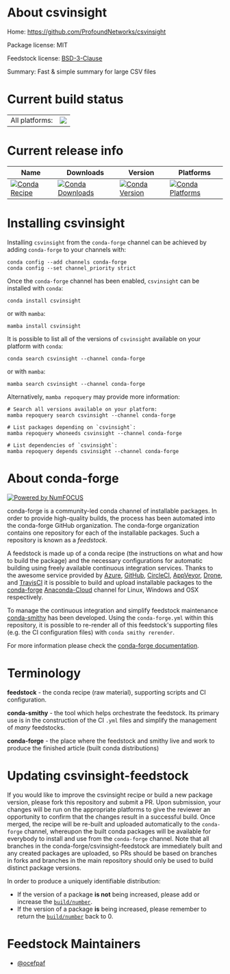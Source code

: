 About csvinsight
================

Home: https://github.com/ProfoundNetworks/csvinsight

Package license: MIT

Feedstock license: [BSD-3-Clause](https://github.com/conda-forge/csvinsight-feedstock/blob/main/LICENSE.txt)

Summary: Fast & simple summary for large CSV files

Current build status
====================


<table><tr><td>All platforms:</td>
    <td>
      <a href="https://dev.azure.com/conda-forge/feedstock-builds/_build/latest?definitionId=17559&branchName=main">
        <img src="https://dev.azure.com/conda-forge/feedstock-builds/_apis/build/status/csvinsight-feedstock?branchName=main">
      </a>
    </td>
  </tr>
</table>

Current release info
====================

| Name | Downloads | Version | Platforms |
| --- | --- | --- | --- |
| [![Conda Recipe](https://img.shields.io/badge/recipe-csvinsight-green.svg)](https://anaconda.org/conda-forge/csvinsight) | [![Conda Downloads](https://img.shields.io/conda/dn/conda-forge/csvinsight.svg)](https://anaconda.org/conda-forge/csvinsight) | [![Conda Version](https://img.shields.io/conda/vn/conda-forge/csvinsight.svg)](https://anaconda.org/conda-forge/csvinsight) | [![Conda Platforms](https://img.shields.io/conda/pn/conda-forge/csvinsight.svg)](https://anaconda.org/conda-forge/csvinsight) |

Installing csvinsight
=====================

Installing `csvinsight` from the `conda-forge` channel can be achieved by adding `conda-forge` to your channels with:

```
conda config --add channels conda-forge
conda config --set channel_priority strict
```

Once the `conda-forge` channel has been enabled, `csvinsight` can be installed with `conda`:

```
conda install csvinsight
```

or with `mamba`:

```
mamba install csvinsight
```

It is possible to list all of the versions of `csvinsight` available on your platform with `conda`:

```
conda search csvinsight --channel conda-forge
```

or with `mamba`:

```
mamba search csvinsight --channel conda-forge
```

Alternatively, `mamba repoquery` may provide more information:

```
# Search all versions available on your platform:
mamba repoquery search csvinsight --channel conda-forge

# List packages depending on `csvinsight`:
mamba repoquery whoneeds csvinsight --channel conda-forge

# List dependencies of `csvinsight`:
mamba repoquery depends csvinsight --channel conda-forge
```


About conda-forge
=================

[![Powered by
NumFOCUS](https://img.shields.io/badge/powered%20by-NumFOCUS-orange.svg?style=flat&colorA=E1523D&colorB=007D8A)](https://numfocus.org)

conda-forge is a community-led conda channel of installable packages.
In order to provide high-quality builds, the process has been automated into the
conda-forge GitHub organization. The conda-forge organization contains one repository
for each of the installable packages. Such a repository is known as a *feedstock*.

A feedstock is made up of a conda recipe (the instructions on what and how to build
the package) and the necessary configurations for automatic building using freely
available continuous integration services. Thanks to the awesome service provided by
[Azure](https://azure.microsoft.com/en-us/services/devops/), [GitHub](https://github.com/),
[CircleCI](https://circleci.com/), [AppVeyor](https://www.appveyor.com/),
[Drone](https://cloud.drone.io/welcome), and [TravisCI](https://travis-ci.com/)
it is possible to build and upload installable packages to the
[conda-forge](https://anaconda.org/conda-forge) [Anaconda-Cloud](https://anaconda.org/)
channel for Linux, Windows and OSX respectively.

To manage the continuous integration and simplify feedstock maintenance
[conda-smithy](https://github.com/conda-forge/conda-smithy) has been developed.
Using the ``conda-forge.yml`` within this repository, it is possible to re-render all of
this feedstock's supporting files (e.g. the CI configuration files) with ``conda smithy rerender``.

For more information please check the [conda-forge documentation](https://conda-forge.org/docs/).

Terminology
===========

**feedstock** - the conda recipe (raw material), supporting scripts and CI configuration.

**conda-smithy** - the tool which helps orchestrate the feedstock.
                   Its primary use is in the construction of the CI ``.yml`` files
                   and simplify the management of *many* feedstocks.

**conda-forge** - the place where the feedstock and smithy live and work to
                  produce the finished article (built conda distributions)


Updating csvinsight-feedstock
=============================

If you would like to improve the csvinsight recipe or build a new
package version, please fork this repository and submit a PR. Upon submission,
your changes will be run on the appropriate platforms to give the reviewer an
opportunity to confirm that the changes result in a successful build. Once
merged, the recipe will be re-built and uploaded automatically to the
`conda-forge` channel, whereupon the built conda packages will be available for
everybody to install and use from the `conda-forge` channel.
Note that all branches in the conda-forge/csvinsight-feedstock are
immediately built and any created packages are uploaded, so PRs should be based
on branches in forks and branches in the main repository should only be used to
build distinct package versions.

In order to produce a uniquely identifiable distribution:
 * If the version of a package **is not** being increased, please add or increase
   the [``build/number``](https://docs.conda.io/projects/conda-build/en/latest/resources/define-metadata.html#build-number-and-string).
 * If the version of a package **is** being increased, please remember to return
   the [``build/number``](https://docs.conda.io/projects/conda-build/en/latest/resources/define-metadata.html#build-number-and-string)
   back to 0.

Feedstock Maintainers
=====================

* [@ocefpaf](https://github.com/ocefpaf/)

